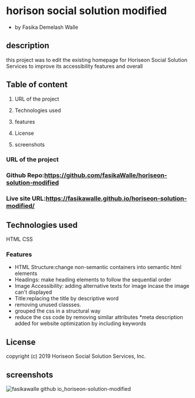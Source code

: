# horison social solution modified 

* by Fasika Demelash Walle

## description

 this project was to edit the existing homepage for Horiseon Social Solution Services to improve its accessibility features and overall 

## Table of content

1. URL of the project

2. Technologies used

3. features

3. License

4. screenshots

### URL of the project
### Github Repo:https://github.com/fasikaWalle/horiseon-solution-modified
### Live site URL:https://fasikawalle.github.io/horiseon-solution-modified/ 

## Technologies used
HTML
CSS

### Features
 * HTML Structure:change non-semantic containers into semantic html elements 
 * Headings: make heading elements to follow the sequential order
* Image Accessibility: adding alternative texts for image incase the image can't displayed
*  Title:replacing the title by descriptive word
* removing unused classses.
* grouped the css in a structural way
* reduce the css code by removing similar attributes
*meta description added for website optimization by including keywords
## License

copyright (c) 2019 Horiseon Social Solution Services, Inc.

## screenshots
![fasikawalle github io_horiseon-solution-modified](https://user-images.githubusercontent.com/73629983/100663194-92811a00-331b-11eb-99f3-071942cdba44.png)




